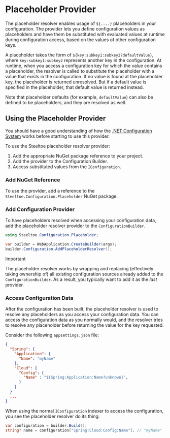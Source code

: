 # Placeholder Provider

The placeholder resolver enables usage of `${....}` placeholders in your configuration. The provider lets you define configuration values as placeholders and have them be substituted with evaluated values at runtime during configuration access, based on the values of other configuration keys.

A placeholder takes the form of `${key:subkey1:subkey2?defaultValue}`, where `key:subkey1:subkey2` represents another key in the configuration. At runtime, when you access a configuration key for which the value contains a placeholder, the resolver is called to substitute the placeholder with a value that exists in the configuration. If no value is found at the placeholder key, the placeholder is returned unresolved. But if a default value is specified in the placeholder, that default value is returned instead.

Note that placeholder defaults (for example, `defaultValue`) can also be defined to be placeholders, and they are resolved as well.

## Using the Placeholder Provider

You should have a good understanding of how the [.NET Configuration System](https://learn.microsoft.com/aspnet/core/fundamentals/configuration) works before starting to use this provider.

To use the Steeltoe placeholder resolver provider:

1. Add the appropriate NuGet package reference to your project.
1. Add the provider to the Configuration Builder.
1. Access substituted values from the `IConfiguration`.

### Add NuGet Reference

To use the provider, add a reference to the `Steeltoe.Configuration.Placeholder` NuGet package.

### Add Configuration Provider

To have placeholders resolved when accessing your configuration data, add the placeholder resolver provider to the `ConfigurationBuilder`.

```csharp
using Steeltoe.Configuration.Placeholder;

var builder = WebApplication.CreateBuilder(args);
builder.Configuration.AddPlaceholderResolver();
```

> [!IMPORTANT]
> The placeholder resolver works by wrapping and replacing (effectively taking ownership of) all existing configuration sources already added to the `ConfigurationBuilder`.
> As a result, you typically want to add it as the *last* provider.

### Access Configuration Data

After the configuration has been built, the placeholder resolver is used to resolve any placeholders as you access your configuration data. You can access the configuration data as you normally would, and the resolver tries to resolve any placeholder before returning the value for the key requested.

Consider the following `appsettings.json` file:

```json
{
  "Spring": {
    "Application": {
      "Name": "myName"
    },
    "Cloud": {
      "Config": {
        "Name" : "${Spring:Application:Name?unknown}",
      }
    }
  }
  ...
}
```

When using the normal `IConfiguration` indexer to access the configuration, you see the placeholder resolver do its thing:

```csharp
var configuration = builder.Build();
string? name = configuration["Spring:Cloud:Config:Name"]; // "myName"
```
